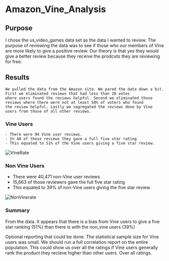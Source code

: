 # Amazon_Vine_Analysis

## Purpose
   I chose the us_video_games data set as the data I wanted to review. The purpose of reviewing the data was to see if those who our
   members of Vine are more likely to give a positive review. Our theory is that yes they would give a better review because
   they receive the prodcuts they are reviewing for free.
   
 ## Results
    We pulled the data from the Amazon site. We pared the data down a bit. First we eliminated reviews that had less than 20 votes 
    where users found the reviews helpful. Second we eliminated those reviews where there were not at least 50% of voters who found
    the review helpful. Lastly we segregated the reviews done by Vine users from those of all other reviews.
   
   ### Vine Users
   
    - There were 94 Vine user reviews.
    - In 48 of those reviews they gave a full five star rating
    - This equated to 51% of the Vine users giving a five star review.    
    
![VineRate](https://user-images.githubusercontent.com/102548266/180538293-015d8e5c-29f7-443e-8541-75bc2c6d81dc.PNG)

### Non Vine Users
   
   - There were 40,471 non-Vine user reviews
   - 15,663 of those reviewers gave the full five star rating
   - This equated to 39% of non-Vine users giving the five star review.
   
![NonVinerate](https://user-images.githubusercontent.com/102548266/180547099-ba398a35-ec59-493e-9c4e-35fd74850a85.PNG)

### Summary
   From the data. It appears that there is a bias from Vine users to give a five star ranking (51%) than there is
   with the non_vine users (39%)
   
   Optional reporting that could be done. The statistical sample size for Vine users was small. We should run a full
   correlation report on the entire population. This could show us over all the ratings if Vine users generally rank
   the product they recieve higher than other users. Over all ratings.
